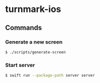 # turnmark-ios

## Commands

### Generate a new screen

```bash
$ ./scripts/generate-screen
```

### Start server 

```bash
$ swift run --package-path server server
```